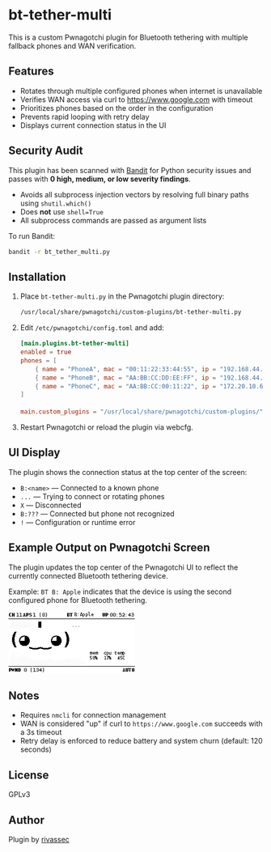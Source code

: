 # bt-tether-multi

This is a custom Pwnagotchi plugin for Bluetooth tethering with multiple fallback phones and WAN verification.

## Features

- Rotates through multiple configured phones when internet is unavailable
- Verifies WAN access via curl to https://www.google.com with timeout
- Prioritizes phones based on the order in the configuration
- Prevents rapid looping with retry delay
- Displays current connection status in the UI

## Security Audit

This plugin has been scanned with [Bandit](https://github.com/PyCQA/bandit) for Python security issues and passes with **0 high, medium, or low severity findings**.

- Avoids all subprocess injection vectors by resolving full binary paths using `shutil.which()`
- Does **not** use `shell=True`
- All subprocess commands are passed as argument lists

To run Bandit:
```bash
bandit -r bt_tether_multi.py
```

## Installation

1. Place `bt-tether-multi.py` in the Pwnagotchi plugin directory:

   ```bash
   /usr/local/share/pwnagotchi/custom-plugins/bt-tether-multi.py
   ```

2. Edit `/etc/pwnagotchi/config.toml` and add:

   ```toml
   [main.plugins.bt-tether-multi]
   enabled = true
   phones = [
       { name = "PhoneA", mac = "00:11:22:33:44:55", ip = "192.168.44.45", type = "android" },
       { name = "PhoneB", mac = "AA:BB:CC:DD:EE:FF", ip = "192.168.44.146", type = "android" },
       { name = "PhoneC", mac = "AA:BB:CC:00:11:22", ip = "172.20.10.6", type = "ios" }
   ]

   main.custom_plugins = "/usr/local/share/pwnagotchi/custom-plugins/"
   ```

3. Restart Pwnagotchi or reload the plugin via webcfg.

## UI Display

The plugin shows the connection status at the top center of the screen:

- `B:<name>` — Connected to a known phone
- `...` — Trying to connect or rotating phones
- `X` — Disconnected
- `B:???` — Connected but phone not recognized
- `!` — Configuration or runtime error

## Example Output on Pwnagotchi Screen

The plugin updates the top center of the Pwnagotchi UI to reflect the currently connected Bluetooth tethering device.

Example:
`BT B: Apple` indicates that the device is using the second configured phone for Bluetooth tethering.

![BT Tether UI Example](./src/bt-tether-multi.png)

## Notes

- Requires `nmcli` for connection management
- WAN is considered "up" if curl to `https://www.google.com` succeeds with a 3s timeout
- Retry delay is enforced to reduce battery and system churn (default: 120 seconds)

## License

GPLv3

## Author

Plugin by [rivassec](https://github.com/rivassec)

